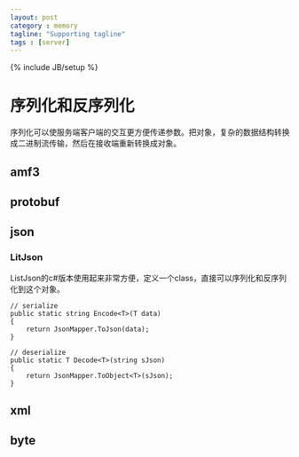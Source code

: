 ```yaml
---
layout: post
category : memory
tagline: "Supporting tagline"
tags : [server]
---
```

{% include JB/setup %}

# 序列化和反序列化

序列化可以使服务端客户端的交互更方便传递参数。把对象，复杂的数据结构转换成二进制流传输，然后在接收端重新转换成对象。

## amf3

## protobuf

## json

### LitJson

ListJson的c#版本使用起来非常方便，定义一个class，直接可以序列化和反序列化到这个对象。

	// serialize 
    public static string Encode<T>(T data)
    {
        return JsonMapper.ToJson(data);
    }

	// deserialize
    public static T Decode<T>(string sJson)
    {
        return JsonMapper.ToObject<T>(sJson);
    }


## xml

## byte
